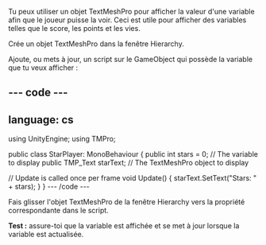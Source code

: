 Tu peux utiliser un objet TextMeshPro pour afficher la valeur d'une variable afin que le joueur puisse la voir. Ceci est utile pour afficher des variables telles que le score, les points et les vies.

Crée un objet TextMeshPro dans la fenêtre Hierarchy.

Ajoute, ou mets à jour, un script sur le GameObject qui possède la variable que tu veux afficher :

--- code ---
---
language: cs
---
using UnityEngine; using TMPro;

public class StarPlayer: MonoBehaviour
{ public int stars = 0; // The variable to display public TMP_Text starText; // The TextMeshPro object to display

  // Update is called once per frame void Update()
  {
    starText.SetText("Stars: " + stars);
  }
} --- /code ---

Fais glisser l'objet TextMeshPro de la fenêtre Hierarchy vers la propriété correspondante dans le script.

**Test :** assure-toi que la variable est affichée et se met à jour lorsque la variable est actualisée. 
